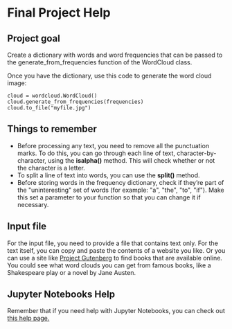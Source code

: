 # Final Project Help

## Project goal 
Create a dictionary with words and word frequencies that can be passed to the generate_from_frequencies function of the WordCloud class.

Once you have the dictionary, use this code to generate the word cloud image:

```
cloud = wordcloud.WordCloud()
cloud.generate_from_frequencies(frequencies)
cloud.to_file("myfile.jpg")
```

## Things to remember 
* Before processing any text, you need to remove all the punctuation marks. To do this, you can go through each line of text, character-by-character, using the **isalpha()** method. This will check whether or not the character is a letter.
* To split a line of text into words, you can use the **split()** method.
* Before storing words in the frequency dictionary, check if they’re part of the "uninteresting" set of words (for example: "a", "the", "to", "if"). Make this set a parameter to your function so that you can change it if necessary.

## Input file
For the input file, you need to provide a file that contains text only. For the text itself, you can copy and paste the contents of a website you like. Or you can use a site like [Project Gutenberg](https://www.gutenberg.org/) to find books that are available online. You could see what word clouds you can get from famous books, like a Shakespeare play or a novel by Jane Austen.

## Jupyter Notebooks Help
Remember that if you need help with Jupyter Notebooks, you can check out [this help page.](https://learner.coursera.help/hc/en-us/articles/360004995312-Solve-problems-with-Jupyter-Notebooks)